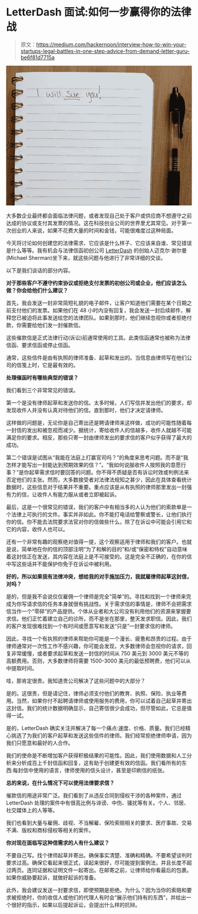 # LetterDash 面试:如何一步赢得你的法律战

> 原文：<https://medium.com/hackernoon/interview-how-to-win-your-startups-legal-battles-in-one-step-advice-from-demand-letter-guru-be6f81d7715a>

![](img/8d03bb968a364c4f76ab4759b45ed87c.png)

大多数企业最终都会面临法律问题，或者发现自己处于客户或供应商不想遵守之前达成的协议或支付其发票的情况。这在科技创业公司的世界里尤其常见。对于第一次创业的人来说，如果不花费大量的时间和金钱，可能很难度过这种局面。

今天将讨论如何创建您的法律需求、它应该是什么样子、它应该来自谁、常见错误是什么等等。我有机会与法律信函初创公司 [LetterDash](https://letterdash.com/) 的创始人迈克尔·谢尔曼(Michael Sherman)坐下来，就这些问题与他进行了非常详细的交谈。

以下是我们谈话的部分内容。

**对于那些客户不遵守约束协议或拒绝支付发票的初创公司或企业，他们应该怎么做？你会给他们什么建议？**

首先，我会发送一封非常简短礼貌的电子邮件，让客户知道他们需要在某个日期之前支付他们的发票。如果他们在 48 小时内没有回复，我会发送一封后续邮件，解释您已被迫将此事发送给您的法律团队。如果到那时，他们继续忽视你或者拒绝付款，你需要给他们发一封催款信。

这些催款信是正式法律行动(诉讼)前通常使用的工具。此类信函通常也被称为法律信函、要求信函或停止信函。

通常，这些信件是由有执照的律师准备、起草和发出的。当信息由律师写在他们公司的信笺上时，它是最有效的。

**处理催函时有哪些典型的错误？**

我们看到三个非常常见的错误。

第一个是没有律师起草和发送你的信。太多时候，人们写信并发出他们的要求，却发现收件人并没有认真对待他们的信。直到那时，他们才决定请律师。

这样做的问题是，无论你是自己寄出还是聘请律师来这样做，成功的可能性随着每一封信的发出和被忽视而减少。据统计，寄给收件人的信越多，收件人就越不可能满足你的要求。相反，那些只寄一封由律师发出的要求信的客户似乎获得了最大的成功。

第二个错误是试图从“我能在法庭上打赢官司吗？”的角度来思考问题。而不是“我怎样才能写出一封能达到预期效果的信？”。“我如何说服收件人按照我的意愿行事？”是你起草需求信时要回答的问题。你不得不质疑是否有诉讼时效或判例法来否定他们的主张。然而，大多数接受者对法律法规知之甚少，因此在具体查看统计数据时，这些信息对于结果并不重要。重点应该是从有执照的律师那里发出一封强有力的信，让收件人有能力服从或者立即被起诉。

最后，这是一个很常见的错误，我们的客户中有相当多的人认为他们的索款单是一个法律上可执行的文件。事实并非如此。你不能打电话给警察或警长，让他们执行你的信。你不能去法院要求法官对你的信做些什么，除了在诉讼中可能会引用它和它的内容，收件人也可以。

还有一个非常有趣的观察绝对值得一提，这个观察适用于律师和我们的客户。也就是说，简单地在你的信的顶部注明“为了和解的目的”和/或“保密和特权”自动意味着这封信正在发送，其内容在法庭上是不可接受的。这是完全不正确的，在你的信中写这些话并不能保护你免于在诉讼中被利用。

**好的，所以如果我有法律冲突，想给我的对手施加压力，我就雇律师起草这封信，对吗？**

是的，但是我不会说仅仅雇佣一个律师是完全“简单”的。寻找和找到一个律师来完成为你写请求信的任务本身就很有挑战性。关于需求信的事情是，律师不会把需求信当作一个“零碎”的产品提供。个体从业者和大公司没有利用他们的资源来掌握要求信。他们正忙着建立自己的诊所，而不是坐在那里，整天发求职信。因此，我们的客户发现很难找到一个有时间或愿意写和发送“只是”一封要求信的律师。

因此，寻找一个有执照的律师来帮助你可能是一个漫长、疲惫和昂贵的过程。由于律师通常对一次性工作不感兴趣，你可能会发现，大多数律师会忽视你的请求，回复非常缓慢，或者要求起草和发送一封信的时间从 750 美元到 3000 美元不等的高额费用。否则，大多数律师将需要 1500-3000 美元的最低预聘费，他们可以从中提取时间。

哇，那肯定很贵。我知道贵公司解决了这些问题中的大部分？

是的。这很贵，但是请记住，律师必须支付他们的教育、执照、保险、执业等费用。当然，如果你付不起聘请律师或使用服务的费用，你可以试着自己起草并寄出这封信。我们的统计数据明确显示，自己寄信很少会成功，但尽管如此，它总是值得一试。

是的，LetterDash 确实关注并解决了每一个痛点:速度、价格、质量。我们已经精心挑选了为我们的客户起草和发送这些信件的律师。我们经常拒绝律师申请，因为我们只愿意和最好的人合作。

我们的使命是不断增加客户获得积极结果的可能性。因此，我们使用数据和人工分析来分析成百上千封信函和回复，这有助于创建更有效的信函。我们看所有的东西:每封信中使用的语言，律师使用的信头设计，甚至是印刷信的纸张。

**总的来说，在什么情况下可以使用法律要求信？**

催款信的用途非常广泛。我们看到了从违反合同到侵权干涉的各种案件，通过 LetterDash 处理的案件中有很高比例与诽谤、中伤、骚扰等有关。个人、邻居、社交媒体上的人等等。

我们也看到大量与雇佣、歧视、不当解雇、保险索赔相关的要求、医疗事故、交易不满、版权和商标侵权等相关的案件。

**你对现在面临写这种信需求的人有什么建议？**

不要自己写。找个律师起草并寄出。确保事实清楚、准确和精确。不要希望谈判时要求过高。确保它看起来很正式，读起来很好，尽可能提到案例法，并且长度不超过两页。连同证据和证明文件一起寄出。在邮寄之前，让律师给你看最后的包裹。如果你威胁要起诉，就做好起诉的准备。

此外，我会建议发送一封要求信，即使预期是拒绝。为什么？因为当你的索赔和要求被拒绝时，你的收信人或他们的代理人有时会“展示他们持有的东西”，并给出一个很好的指示，如果以后提起诉讼，会提出什么样的抗辩。